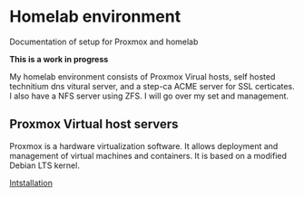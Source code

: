 # Homelab environment
Documentation of setup for Proxmox and homelab

**This is a work in progress**

My homelab environment consists of Proxmox Virual hosts, self hosted technitium dns vitural server, and a step-ca ACME server for SSL certicates. I also have a NFS server using ZFS.  I will go over my set and management.

## Proxmox Virtual host servers

Proxmox is a hardware virtualization software. It allows deployment and management of virtual machines and containers. It is based on a modified Debian LTS kernel.

[Intstallation](proxmox-install)

